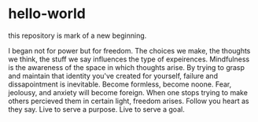 # hello-world
this repository is mark of a new beginning. 

I began not for power but for freedom. The choices we make, the thoughts we think, the stuff
we say influences the type of expeirences. Mindfulness is the awareness of the space in which thoughts arise. By trying to grasp and maintain that identity you've created for yourself, failure and dissapointment is inevitable. Become formless, become noone. Fear, jeolousy, and anxiety will become foreign. When one stops trying to make others percieved them in certain light, freedom arises. Follow you heart as they say. Live to serve a purpose. Live to serve a goal. 
